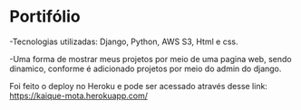# Portifólio

-Tecnologias utilizadas: Django, Python, AWS S3, Html e css.

-Uma forma de mostrar meus projetos por meio de uma pagina web,
sendo dinamico, conforme é adicionado projetos por meio do admin do django. 

Foi feito o deploy no Heroku e pode ser acessado através desse link: https://kaique-mota.herokuapp.com/
